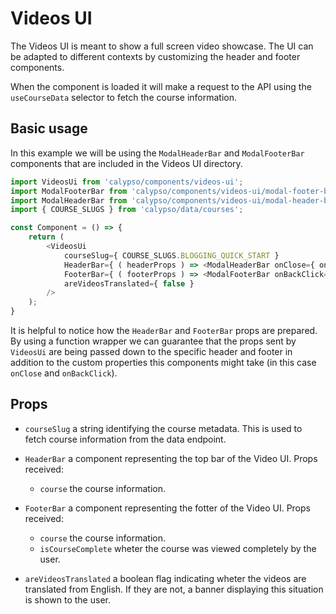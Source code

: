 # Videos UI

The Videos UI is meant to show a full screen video showcase. The UI can be adapted to different
contexts by customizing the header and footer components.

When the component is loaded it will make a request to the API using the `useCourseData` selector
to fetch the course information.

## Basic usage

In this example we will be using the `ModalHeaderBar` and `ModalFooterBar` components that are included
in the Videos UI directory.

```js
import VideosUi from 'calypso/components/videos-ui';
import ModalFooterBar from 'calypso/components/videos-ui/modal-footer-bar';
import ModalHeaderBar from 'calypso/components/videos-ui/modal-header-bar';
import { COURSE_SLUGS } from 'calypso/data/courses';

const Component = () => {
	return (
		<VideosUi
			courseSlug={ COURSE_SLUGS.BLOGGING_QUICK_START }
			HeaderBar={ ( headerProps ) => <ModalHeaderBar onClose={ onClose } { ...headerProps } /> }
			FooterBar={ ( footerProps ) => <ModalFooterBar onBackClick={ onClose } { ...footerProps } /> }
			areVideosTranslated={ false }
		/>
	);
}
```
It is helpful to notice how the `HeaderBar` and `FooterBar` props are prepared. By using
a function wrapper we can guarantee that the props sent by `VideosUi` are being passed
down to the specific header and footer in addition to the custom properties this components might take (in 
this case `onClose` and `onBackClick`).

## Props

- `courseSlug` a string identifying the course metadata. This is used to fetch course information from the data endpoint.

- `HeaderBar` a component representing the top bar of the Video UI. Props received:
  - `course` the course information.
- `FooterBar` a component representing the fotter of the Video UI. Props received:
  - `course` the course information.
  - `isCourseComplete` wheter the course was viewed completely by the user.
- `areVideosTranslated` a boolean flag indicating wheter the videos are translated from English. If they
are not, a banner displaying this situation is shown to the user.